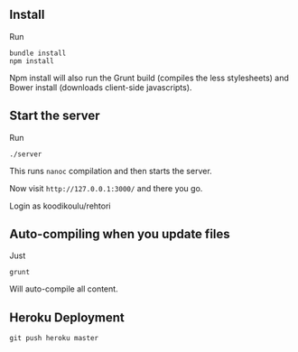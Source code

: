 ## Install

Run

    bundle install
    npm install

Npm install will also run the Grunt build (compiles the less stylesheets) and Bower install
(downloads client-side javascripts).

## Start the server

Run

    ./server

This runs `nanoc` compilation and then starts the server.

Now visit `http://127.0.0.1:3000/` and there you go.

Login as koodikoulu/rehtori

## Auto-compiling when you update files

Just

    grunt

Will auto-compile all content.

## Heroku Deployment

    git push heroku master
